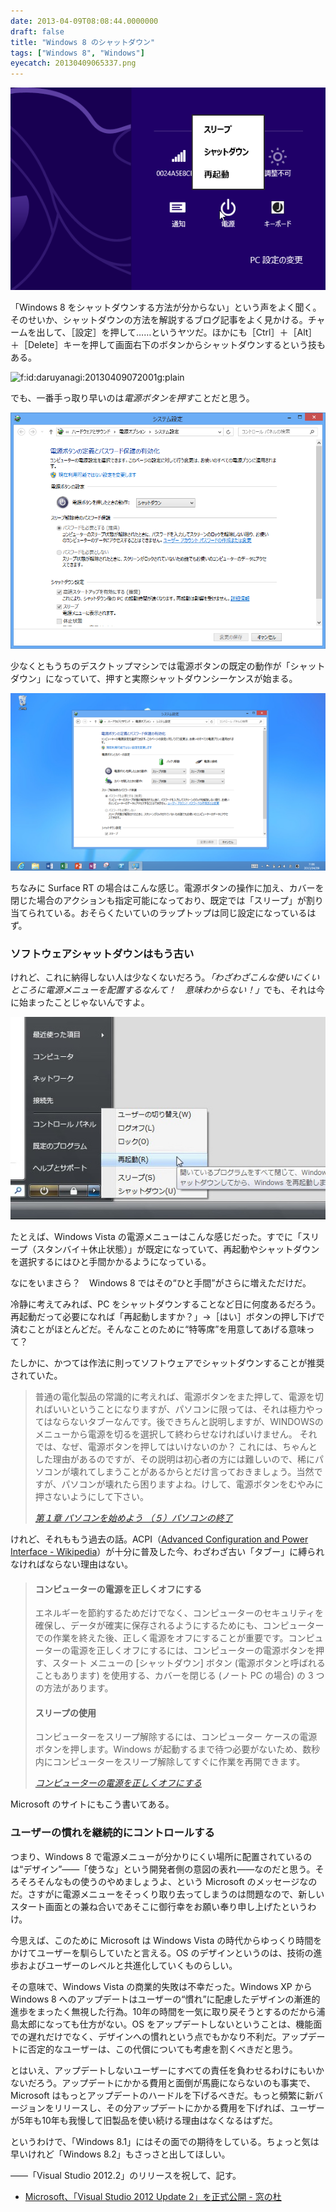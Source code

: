 ```yaml
---
date: 2013-04-09T08:08:44.0000000
draft: false
title: "Windows 8 のシャットダウン"
tags: ["Windows 8", "Windows"]
eyecatch: 20130409065337.png
---
```

<p><span itemscope itemtype="http://schema.org/Photograph"><img src="20130409065337.png" alt="f:id:daruyanagi:20130409065337p:plain" title="f:id:daruyanagi:20130409065337p:plain" class="hatena-fotolife" itemprop="image"></span></p><p>「Windows 8 をシャットダウンする方法が分からない」という声をよく聞く。そのせいか、シャットダウンの方法を解説するブログ記事をよく見かける。チャームを出して、［設定］を押して……というヤツだ。ほかにも［Ctrl］＋［Alt］＋［Delete］キーを押して画面右下のボタンからシャットダウンするという技もある。</p><p><span itemscope itemtype="http://schema.org/Photograph"><img src="http://cdn-ak.f.st-hatena.com/images/fotolife/d/daruyanagi/20130409/20130409072001.gif" alt="f:id:daruyanagi:20130409072001g:plain" title="f:id:daruyanagi:20130409072001g:plain" class="hatena-fotolife" itemprop="image"></span></p><p>でも、一番手っ取り早いのは<i>電源ボタンを押す</i>ことだと思う。</p><p><span itemscope itemtype="http://schema.org/Photograph"><img src="20130409065803.png" alt="f:id:daruyanagi:20130409065803p:plain" title="f:id:daruyanagi:20130409065803p:plain" class="hatena-fotolife" itemprop="image"></span></p><p>少なくともうちのデスクトップマシンでは電源ボタンの既定の動作が「シャットダウン」になっていて、押すと実際シャットダウンシーケンスが始まる。</p><p><span itemscope itemtype="http://schema.org/Photograph"><img src="20130409070844.png" alt="f:id:daruyanagi:20130409070844p:plain" title="f:id:daruyanagi:20130409070844p:plain" class="hatena-fotolife" itemprop="image"></span></p><p>ちなみに Surface RT の場合はこんな感じ。電源ボタンの操作に加え、カバーを閉じた場合のアクションも指定可能になっており、既定では「スリープ」が割り当てられている。おそらくたいていのラップトップは同じ設定になっているはず。</p>
<p></p>

<div class="section">
<h3>ソフトウェアシャットダウンはもう古い</h3>
<p>けれど、これに納得しない人は少なくないだろう。<i>「わざわざこんな使いにくいところに電源メニューを配置するなんて！　意味わからない！」</i>でも、それは今に始まったことじゃないんですよ。</p><p><span itemscope itemtype="http://schema.org/Photograph"><img src="20130409071357.jpg" alt="f:id:daruyanagi:20130409071357j:plain" title="f:id:daruyanagi:20130409071357j:plain" class="hatena-fotolife" itemprop="image"></span></p><p>たとえば、Windows Vista の電源メニューはこんな感じだった。すでに「スリープ（スタンバイ＋休止状態）」が既定になっていて、再起動やシャットダウンを選択するにはひと手間かかるようになっている。</p><p>なにをいまさら？　Windows 8 ではその“ひと手間”がさらに増えただけだ。</p><p>冷静に考えてみれば、PC をシャットダウンすることなど日に何度あるだろう。再起動だって必要になれば「再起動しますか？」→［はい］ボタンの押し下げで済むことがほとんどだ。そんなことのために“特等席”を用意してあげる意味って？</p><p>たしかに、かつては作法に則ってソフトウェアでシャットダウンすることが推奨されていた。</p>

<blockquote cite="http://irk.or.jp/kaga/pc/1-5.html">
<p>普通の電化製品の常識的に考えれば、電源ボタンをまた押して、電源を切ればいいということになりますが、パソコンに限っては、それは極力やってはならないタブーなんです。後できちんと説明しますが、WINDOWSのメニューから電源を切るを選択して終わらせなければいけません。 それでは、なぜ、電源ボタンを押してはいけないのか？ これには、ちゃんとした理由があるのですが、その説明は初心者の方には難しいので、稀にパソコンが壊れてしまうことがあるからとだけ言っておきましょう。当然ですが、パソコンが壊れたら困りますよね。けして、電源ボタンをむやみに押さないようにして下さい。</p>

<cite><a href="http://irk.or.jp/kaga/pc/1-5.html">&#x7B2C;&#xFF11;&#x7AE0; &#x30D1;&#x30BD;&#x30B3;&#x30F3;&#x3092;&#x59CB;&#x3081;&#x3088;&#x3046; &#xFF08;&#xFF15;&#xFF09;&#x30D1;&#x30BD;&#x30B3;&#x30F3;&#x306E;&#x7D42;&#x4E86;</a></cite>
</blockquote>
<p>けれど、それももう過去の話。ACPI（<a href="http://ja.wikipedia.org/wiki/Advanced_Configuration_and_Power_Interface">Advanced Configuration and Power Interface - Wikipedia</a>）が十分に普及した今、わざわざ古い「タブー」に縛られなければならない理由はない。</p>

<blockquote cite="http://windows.microsoft.com/ja-jp/windows7/turning-off-your-computer-properly">

<div class="section">
<h4>コンピューターの電源を正しくオフにする</h4>
<p>エネルギーを節約するためだけでなく、コンピューターのセキュリティを確保し、データが確実に保存されるようにするためにも、コンピューターでの作業を終えた後、正しく電源をオフにすることが重要です。コンピューターの電源を正しくオフにするには、コンピューターの電源ボタンを押す、スタート メニューの [シャットダウン] ボタン (電源ボタンと呼ばれることもあります) を使用する、カバーを閉じる (ノート PC の場合) の 3 つの方法があります。</p>

</div>
<div class="section">
<h4>スリープの使用</h4>
<p>コンピューターをスリープ解除するには、コンピューター ケースの電源ボタンを押します。Windows が起動するまで待つ必要がないため、数秒内にコンピューターをスリープ解除してすぐに作業を再開できます。</p>

</div>
<cite><a href="http://windows.microsoft.com/ja-jp/windows7/turning-off-your-computer-properly">&#x30B3;&#x30F3;&#x30D4;&#x30E5;&#x30FC;&#x30BF;&#x30FC;&#x306E;&#x96FB;&#x6E90;&#x3092;&#x6B63;&#x3057;&#x304F;&#x30AA;&#x30D5;&#x306B;&#x3059;&#x308B;</a></cite>
</blockquote>
<p>Microsoft のサイトにもこう書いてある。</p>

</div>
<div class="section">
<h3>ユーザーの慣れを継続的にコントロールする</h3>
<p>つまり、Windows 8 で電源メニューが分かりにくい場所に配置されているのは“デザイン”――「使うな」という開発者側の意図の表れ――なのだと思う。そろそろそんなもの使うのやめましょうよ、という Microsoft のメッセージなのだ。さすがに電源メニューをそっくり取り去ってしまうのは問題なので、新しいスタート画面との兼ね合いであそこに御行幸をお願い奉り申し上げたというわけ。</p><p>今思えば、このために Microsoft は Windows Vista の時代からゆっくり時間をかけてユーザーを馴らしていたと言える。OS のデザインというのは、技術の進歩およびユーザーのレベルと共進化していくものらしい。</p><p>その意味で、Windows Vista の商業的失敗は不幸だった。Windows XP から Windows 8 へのアップデートはユーザーの“慣れ”に配慮したデザインの漸進的進歩をまったく無視した行為。10年の時間を一気に取り戻そうとするのだから浦島太郎になっても仕方がない。OS をアップデートしないということは、機能面での遅れだけでなく、デザインへの慣れという点でもかなり不利だ。アップデートに否定的なユーザーは、この代償についても考慮を割くべきだと思う。</p><p>とはいえ、アップデートしないユーザーにすべての責任を負わせるわけにもいかないだろう。アップデートにかかる費用と面倒が馬鹿にならないのも事実で、Microsoft はもっとアップデートのハードルを下げるべきだ。もっと頻繁に新バージョンをリリースし、その分アップデートにかかる費用を下げれば、ユーザーが5年も10年も我慢して旧製品を使い続ける理由はなくなるはずだ。</p><p>というわけで、「Windows 8.1」にはその面での期待をしている。ちょっと気は早いけれど「Windows 8.2」もさっさと出してほしい。</p><p>――「Visual Studio 2012.2」のリリースを祝して、記す。</p>

<ul>
<li><a href="http://www.forest.impress.co.jp/docs/news/20130408_594991.html">Microsoft&#x3001;&#x300C;Visual Studio 2012 Update 2&#x300D;&#x3092;&#x6B63;&#x5F0F;&#x516C;&#x958B; - &#x7A93;&#x306E;&#x675C;</a></li>
</ul>
</div>